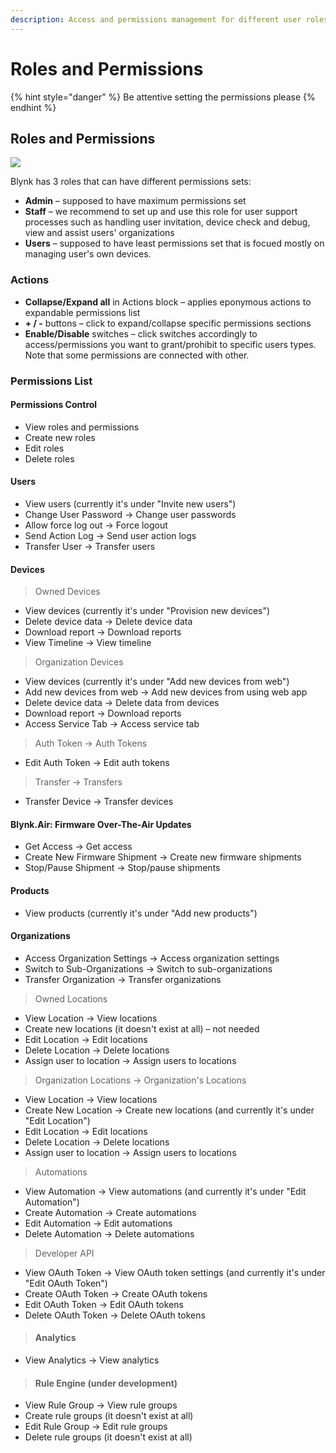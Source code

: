 ```yaml
---
description: Access and permissions management for different user roles
---
```


# Roles and Permissions

{% hint style="danger" %}
Be attentive setting the permissions please 
{% endhint %}

## Roles and Permissions

![](../../../.gitbook/assets/roles_and_perms.gif)



Blynk has 3 roles that can have different permissions sets: 

* **Admin** – supposed to have maximum permissions set
* **Staff** – we recommend to set up and use this role for user support processes such as handling user invitation, device check and debug, view and assist users' organizations
* **Users** – supposed to have least permissions set that is focued mostly on managing user's own devices.

### Actions

* **Collapse/Expand all** in Actions block – applies eponymous actions to expandable permissions list
* **+ / -** buttons – click to expand/collapse specific permissions sections
* **Enable/Disable** switches – click switches accordingly to access/permissions you want to grant/prohibit to specific users types. Note that some permissions are connected with other.

### Permissions List

#### Permissions Control

* View roles and permissions
* Create new roles
* Edit roles
* Delete roles

#### Users

*  View users \(currently it's under "Invite new users"\)
*  Change User Password -&gt; Change user passwords
*  Allow force log out -&gt; Force logout
*  Send Action Log -&gt; Send user action logs
*  Transfer User -&gt; Transfer users

#### Devices

> Owned Devices

*  View devices \(currently it's under "Provision new devices"\)
*  Delete device data -&gt; Delete device data
*  Download report -&gt; Download reports
*  View Timeline -&gt; View timeline

> Organization Devices

*  View devices \(currently it's under "Add new devices from web"\)
*  Add new devices from web -&gt; Add new devices from using web app
*  Delete device data -&gt; Delete data from devices
*  Download report -&gt; Download reports
*  Access Service Tab -&gt; Access service tab

> Auth Token -&gt; Auth Tokens

*  Edit Auth Token -&gt; Edit auth tokens

> Transfer -&gt; Transfers

*  Transfer Device -&gt; Transfer devices

#### Blynk.Air: Firmware Over-The-Air Updates

*  Get Access -&gt; Get access
*  Create New Firmware Shipment -&gt; Create new firmware shipments
*  Stop/Pause Shipment -&gt; Stop/pause shipments

#### Products

*  View products \(currently it's under "Add new products"\)

#### Organizations

*  Access Organization Settings -&gt; Access organization settings
*  Switch to Sub-Organizations -&gt; Switch to sub-organizations
*  Transfer Organization -&gt; Transfer organizations

> Owned Locations

*  View Location -&gt; View locations
*  Create new locations \(it doesn't exist at all\) – not needed
*  Edit Location -&gt; Edit locations
*  Delete Location -&gt; Delete locations
*  Assign user to location -&gt; Assign users to locations

> Organization Locations -&gt; Organization's Locations

*  View Location -&gt; View locations
*  Create New Location -&gt; Create new locations \(and currently it's under "Edit Location"\)
*  Edit Location -&gt; Edit locations
*  Delete Location -&gt; Delete locations
*  Assign user to location -&gt; Assign users to locations

> Automations

*  View Automation -&gt; View automations \(and currently it's under "Edit Automation"\)
*  Create Automation -&gt; Create automations
*  Edit Automation -&gt; Edit automations
*  Delete Automation -&gt; Delete automations

> Developer API

*  View OAuth Token -&gt; View OAuth token settings \(and currently it's under "Edit OAuth Token"\)
*  Create OAuth Token -&gt; Create OAuth tokens
*  Edit OAuth Token -&gt; Edit OAuth tokens
*  Delete OAuth Token -&gt; Delete OAuth tokens

> #### Analytics

*  View Analytics -&gt; View analytics

> #### Rule Engine \(under development\)

*  View Rule Group -&gt; View rule groups
*  Create rule groups \(it doesn't exist at all\)
*  Edit Rule Group -&gt; Edit rule groups
*  Delete rule groups \(it doesn't exist at all\)



